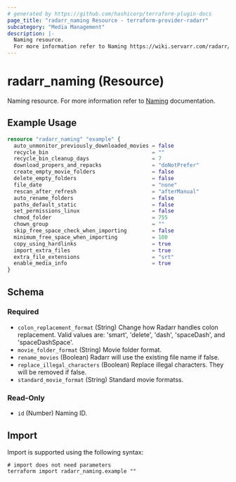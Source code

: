 ```yaml
---
# generated by https://github.com/hashicorp/terraform-plugin-docs
page_title: "radarr_naming Resource - terraform-provider-radarr"
subcategory: "Media Management"
description: |-
  Naming resource.
  For more information refer to Naming https://wiki.servarr.com/radarr/settings#community-naming-suggestions documentation.
---
```


# radarr_naming (Resource)

<!-- subcategory:Media Management -->
Naming resource.
For more information refer to [Naming](https://wiki.servarr.com/radarr/settings#community-naming-suggestions) documentation.

## Example Usage

```terraform
resource "radarr_naming" "example" {
  auto_unmonitor_previously_downloaded_movies = false
  recycle_bin                                 = ""
  recycle_bin_cleanup_days                    = 7
  download_propers_and_repacks                = "doNotPrefer"
  create_empty_movie_folders                  = false
  delete_empty_folders                        = false
  file_date                                   = "none"
  rescan_after_refresh                        = "afterManual"
  auto_rename_folders                         = false
  paths_default_static                        = false
  set_permissions_linux                       = false
  chmod_folder                                = 755
  chown_group                                 = ""
  skip_free_space_check_when_importing        = false
  minimum_free_space_when_importing           = 100
  copy_using_hardlinks                        = true
  import_extra_files                          = true
  extra_file_extensions                       = "srt"
  enable_media_info                           = true
}
```

<!-- schema generated by tfplugindocs -->
## Schema

### Required

- `colon_replacement_format` (String) Change how Radarr handles colon replacement. Valid values are: 'smart', 'delete', 'dash', 'spaceDash', and 'spaceDashSpace'.
- `movie_folder_format` (String) Movie folder format.
- `rename_movies` (Boolean) Radarr will use the existing file name if false.
- `replace_illegal_characters` (Boolean) Replace illegal characters. They will be removed if false.
- `standard_movie_format` (String) Standard movie formatss.

### Read-Only

- `id` (Number) Naming ID.

## Import

Import is supported using the following syntax:

```shell
# import does not need parameters
terraform import radarr_naming.example ""
```

